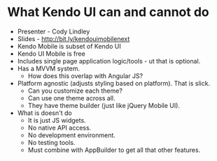 # What Kendo UI can and cannot do

* Presenter - Cody Lindley
* Slides - http://bit.ly/kendouimobilenext
* Kendo Mobile is subset of Kendo UI
* Kendo UI Mobile is free
* Includes single page application logic/tools - ut that is optional.
* Has a MVVM system.
	* How does this overlap with Angular JS?
* Platform agnostic (adjusts styling based on platform).  That is slick.
	* Can you customize each theme?
	* Can use one theme across all.
	* They have theme builder (just like jQuery Mobile UI).
* What is doesn't do
	* It is just JS widgets.
	* No native API access.
	* No development environment.
	* No testing tools.
	* Must combine with AppBuilder to get all that other features.

